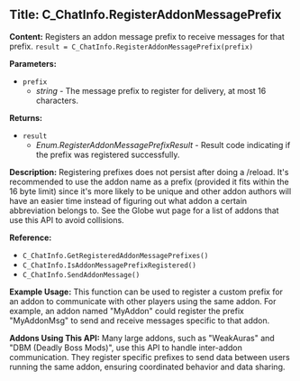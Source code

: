 ## Title: C_ChatInfo.RegisterAddonMessagePrefix

**Content:**
Registers an addon message prefix to receive messages for that prefix.
`result = C_ChatInfo.RegisterAddonMessagePrefix(prefix)`

**Parameters:**
- `prefix`
  - *string* - The message prefix to register for delivery, at most 16 characters.

**Returns:**
- `result`
  - *Enum.RegisterAddonMessagePrefixResult* - Result code indicating if the prefix was registered successfully.

**Description:**
Registering prefixes does not persist after doing a /reload.
It's recommended to use the addon name as a prefix (provided it fits within the 16 byte limit) since it's more likely to be unique and other addon authors will have an easier time instead of figuring out what addon a certain abbreviation belongs to. See the Globe wut page for a list of addons that use this API to avoid collisions.

**Reference:**
- `C_ChatInfo.GetRegisteredAddonMessagePrefixes()`
- `C_ChatInfo.IsAddonMessagePrefixRegistered()`
- `C_ChatInfo.SendAddonMessage()`

**Example Usage:**
This function can be used to register a custom prefix for an addon to communicate with other players using the same addon. For example, an addon named "MyAddon" could register the prefix "MyAddonMsg" to send and receive messages specific to that addon.

**Addons Using This API:**
Many large addons, such as "WeakAuras" and "DBM (Deadly Boss Mods)", use this API to handle inter-addon communication. They register specific prefixes to send data between users running the same addon, ensuring coordinated behavior and data sharing.